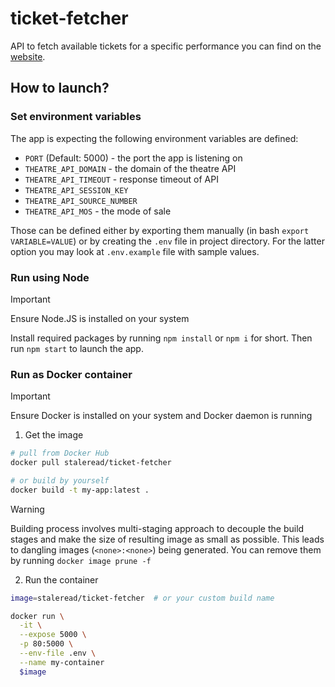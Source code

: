 # ticket-fetcher

API to fetch available tickets for a specific performance you can find on
the [website](https://www.centertheatregroup.org/booking/syos?perf_no=21920&facility_no=10).

## How to launch?

### Set environment variables

The app is expecting the following environment variables are defined:

- `PORT` (Default: 5000) - the port the app is listening on
- `THEATRE_API_DOMAIN` - the domain of the theatre API
- `THEATRE_API_TIMEOUT` - response timeout of API
- `THEATRE_API_SESSION_KEY`
- `THEATRE_API_SOURCE_NUMBER`
- `THEATRE_API_MOS` - the mode of sale

Those can be defined either by exporting them manually (in bash `export VARIABLE=VALUE`) or by creating the `.env` file in project directory. For the
latter option you may look at `.env.example` file with sample values.

### Run using Node

> [!IMPORTANT]
> Ensure Node.JS is installed on your system

Install required packages by running `npm install` or `npm i` for short.
Then run `npm start` to launch the app.

### Run as Docker container

> [!IMPORTANT]
> Ensure Docker is installed on your system and Docker daemon is running 

1. Get the image

```bash
# pull from Docker Hub
docker pull staleread/ticket-fetcher

# or build by yourself
docker build -t my-app:latest .
```

> [!WARNING]
> Building process involves multi-staging approach to decouple the build
> stages and make the size of resulting image as small as possible. This
> leads to dangling images (`<none>:<none>`) being generated. You can remove
> them by running `docker image prune -f`

2. Run the container

```bash
image=staleread/ticket-fetcher  # or your custom build name

docker run \
  -it \
  --expose 5000 \
  -p 80:5000 \
  --env-file .env \
  --name my-container
  $image
```
